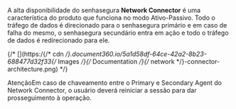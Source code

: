 A alta disponibilidade do senhasegura **Network Connector** é uma característica do produto que funciona no modo Ativo\-Passivo. Todo o tráfego de dados é direcionado para o senhasegura primário e em caso de falha do mesmo, o senhasegura secundário entra em ação e todo o tráfego de dados é redirecionado para ele.

{/* [](https:/{/* cdn */}.document360.io/5a1d58df-64ce-42a2-8b23-688477d32f33{/* Images */}{/* Documentation */}{/* network */}-connector-architecture.png) */}

AtençãoEm caso de chaveamento entre o Primary e Secondary Agent do Network Connector, o usuário deverá reiniciar a sessão para dar prosseguimento à operação.  


  


